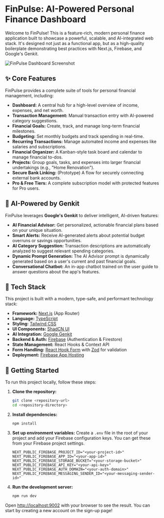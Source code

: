 # FinPulse: AI-Powered Personal Finance Dashboard

Welcome to FinPulse! This is a feature-rich, modern personal finance application built to showcase a powerful, scalable, and AI-integrated web stack. It's designed not just as a functional app, but as a high-quality boilerplate demonstrating best practices with Next.js, Firebase, and Google's Genkit.

![FinPulse Dashboard Screenshot](https://picsum.photos/seed/app-dashboard/1200/800)

## ✨ Core Features

FinPulse provides a complete suite of tools for personal financial management, including:

*   **Dashboard:** A central hub for a high-level overview of income, expenses, and net worth.
*   **Transaction Management:** Manual transaction entry with AI-powered category suggestions.
*   **Financial Goals:** Create, track, and manage long-term financial milestones.
*   **Budgeting:** Set monthly budgets and track spending in real-time.
*   **Recurring Transactions:** Manage automated income and expenses like salaries and subscriptions.
*   **Financial Organizer:** A Kanban-style task board and calendar to manage financial to-dos.
*   **Projects:** Group goals, tasks, and expenses into larger financial undertakings (e.g., "Home Renovation").
*   **Secure Bank Linking:** (Prototype) A flow for securely connecting external bank accounts.
*   **Pro & Free Tiers:** A complete subscription model with protected features for Pro users.

## 🤖 AI-Powered by Genkit

FinPulse leverages **Google's Genkit** to deliver intelligent, AI-driven features:

*   **AI Financial Advisor:** Get personalized, actionable financial plans based on your unique situation.
*   **Smart Alerts:** Receive AI-generated alerts about potential budget overruns or savings opportunities.
*   **AI Category Suggestion:** Transaction descriptions are automatically analyzed to suggest relevant spending categories.
*   **Dynamic Prompt Generation:** The AI Advisor prompt is dynamically generated based on a user's current and past financial goals.
*   **Conversational Chatbot:** An in-app chatbot trained on the user guide to answer questions about the app's features.

## 🚀 Tech Stack

This project is built with a modern, type-safe, and performant technology stack:

*   **Framework:** [Next.js](https://nextjs.org/) (App Router)
*   **Language:** [TypeScript](https://www.typescriptlang.org/)
*   **Styling:** [Tailwind CSS](https://tailwindcss.com/)
*   **UI Components:** [ShadCN UI](https://ui.shadcn.com/)
*   **AI Integration:** [Google Genkit](https://firebase.google.com/docs/genkit)
*   **Backend & Auth:** [Firebase](https://firebase.google.com/) (Authentication & Firestore)
*   **State Management:** React Hooks & Context API
*   **Form Handling:** [React Hook Form](https://react-hook-form.com/) with [Zod](https://zod.dev/) for validation
*   **Deployment:** [Firebase App Hosting](https://firebase.google.com/docs/app-hosting)

## 🔧 Getting Started

To run this project locally, follow these steps:

1.  **Clone the repository:**
    ```bash
    git clone <repository-url>
    cd <repository-directory>
    ```

2.  **Install dependencies:**
    ```bash
    npm install
    ```

3.  **Set up environment variables:**
    Create a `.env` file in the root of your project and add your Firebase configuration keys. You can get these from your Firebase project settings.

    ```env
    NEXT_PUBLIC_FIREBASE_PROJECT_ID="<your-project-id>"
    NEXT_PUBLIC_FIREBASE_APP_ID="<your-app-id>"
    NEXT_PUBLIC_FIREBASE_STORAGE_BUCKET="<your-storage-bucket>"
    NEXT_PUBLIC_FIREBASE_API_KEY="<your-api-key>"
    NEXT_PUBLIC_FIREBASE_AUTH_DOMAIN="<your-auth-domain>"
    NEXT_PUBLIC_FIREBASE_MESSAGING_SENDER_ID="<your-messaging-sender-id>"
    ```

4.  **Run the development server:**
    ```bash
    npm run dev
    ```

Open [http://localhost:9002](http://localhost:9002) with your browser to see the result. You can start by creating a new account on the sign-up page!

